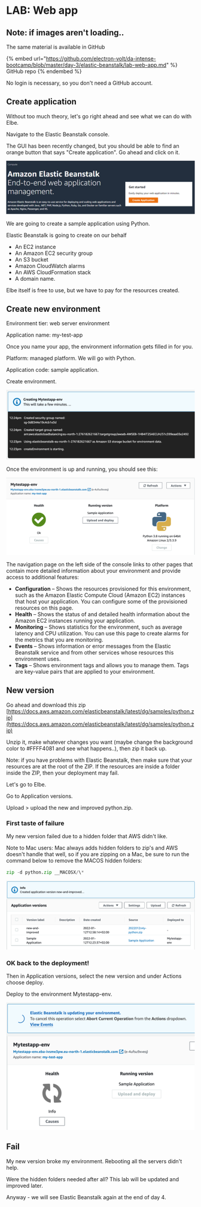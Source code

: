 # LAB: Web app

## Note: if images aren't loading..

The same material is available in GitHub

{% embed url="https://github.com/electron-volt/da-intense-bootcamp/blob/master/day-3/elastic-beanstalk/lab-web-app.md" %}
GitHub repo
{% endembed %}

No login is necessary, so you don't need a GitHub account.&#x20;

## Create application&#x20;

Without too much theory, let's go right ahead and see what we can do with Elbe.&#x20;

Navigate to the Elastic Beanstalk console.

The GUI has been recently changed, but you should be able to find an orange button that says "Create application". Go ahead and click on it.&#x20;

&#x20;

![GUI in January 2022](<../../.gitbook/assets/image (193) (1).png>)

We are going to create a sample application using Python.

Elastic Beanstalk is going to create on our behalf

* An EC2 instance
* An Amazon EC2 security group
* An S3 bucket
* Amazon CloudWatch alarms
* An AWS CloudFormation stack
* A domain name.

Elbe itself is free to use, but we have to pay for the resources created.

## Create new environment

Environment tier: web server environment

Application name: my-test-app

Once you name your app, the environment information gets filled in for you.&#x20;

Platform: managed platform. We will go with Python.

Application code: sample application.&#x20;

Create environment.&#x20;

![Output from Elbe](<../../.gitbook/assets/image (262) (1).png>)

Once the environment is up and running, you should see this:

![running environment](<../../.gitbook/assets/image (72).png>)



The navigation page on the left side of the console links to other pages that contain more detailed information about your environment and provide access to additional features:

* **Configuration** – Shows the resources provisioned for this environment, such as the Amazon Elastic Compute Cloud (Amazon EC2) instances that host your application. You can configure some of the provisioned resources on this page.
* **Health** – Shows the status of and detailed health information about the Amazon EC2 instances running your application.
* **Monitoring** – Shows statistics for the environment, such as average latency and CPU utilization. You can use this page to create alarms for the metrics that you are monitoring.
* **Events** – Shows information or error messages from the Elastic Beanstalk service and from other services whose resources this environment uses.
* **Tags** – Shows environment tags and allows you to manage them. Tags are key-value pairs that are applied to your environment.

## New version

Go ahead and download this zip [https://docs.aws.amazon.com/elasticbeanstalk/latest/dg/samples/python.zip](https://docs.aws.amazon.com/elasticbeanstalk/latest/dg/samples/python.zip)

Unzip it, make whatever changes you want (maybe change the background color to #FFFF4081 and see what happens..), then zip it back up.&#x20;

Note: if you have problems with Elastic Beanstalk, then make sure that your resources are at the root of the ZIP. If the resources are inside a folder inside the ZIP, then your deployment may fail.

Let's go to Elbe.

Go to Application versions.

Upload > upload the new and improved python.zip.

### First taste of failure

My new version failed due to a hidden folder that AWS didn't like. &#x20;

Note to Mac users: Mac always adds hidden folders to zip's and AWS doesn't handle that well, so if you are zipping on a Mac, be sure to run the command below to remove the MACOS hidden folders:

```python
zip -d python.zip __MACOSX/\*
```

![new version](<../../.gitbook/assets/image (71).png>)

### OK back to the deployment!&#x20;

Then in Application versions, select the new version and under Actions choose deploy.&#x20;

Deploy to the environment Mytestapp-env.

![Update in progress](<../../.gitbook/assets/image (380).png>)

## Fail

My new version broke my environment. Rebooting all the servers didn't help.&#x20;

Were the hidden folders needed after all? This lab will be updated and improved later.

Anyway - we will see Elastic Beanstalk again at the end of day 4.&#x20;
